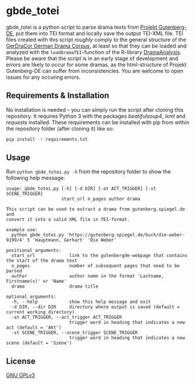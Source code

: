 # gbde_totei

gbde_totei is a python script to parse drama texts from [Projekt Gutenberg-
DE](https://gutenberg.spiegel.de/), put them into TEI format and locally save
the output TEI-XML file. TEI files created with this script *roughly* comply to
the general structure of the
[GerDraCor German Drama Corpus](https://github.com/quadrama/gerdracor), at
least so that they can be loaded and analyzed with the `loadDramaTEI`-function
of the R-library [DramaAnalysis](https://github.com/quadrama/DramaAnalysis).
Please be aware that the script is in an early stage of development and errors
are likely to occur for some dramas, as the html-structure of Projekt
Gutenberg-DE can suffer from inconsistencies. You are welcome to open issues
for any occuring errors.

## Requirements & Installation

No installation is needed – you can simply run the script after cloning this
repository. It requires Python 3 with the packages *beatifulsoup4*, *lxml* and
*requests* installed. These requirements can be installed with pip from within
the repository folder (after cloning it) like so:
```bash
pip install -r requirements.txt
```
## Usage

Run `python gbde_totei.py -h` from the repository folder to show the following
help message:
```
usage: gbde_totei.py [-h] [-d DIR] [-at ACT_TRIGGER] [-st SCENE_TRIGGER]
                     start_url n_pages author drama

This script can be used to extract a drama from gutenberg.spiegel.de and
convert it into a valid XML file in TEI-format.

example use:
  python gbde_totei.py 'https://gutenberg.spiegel.de/buch/die-weber-9199/4' 5 'Hauptmann, Gerhart' 'Die Weber'

positional arguments:
  start_url             link to the gutenbergde-webpage that contains the start of the drama text
  n_pages               number of subsequent pages that need to be parsed
  author                author name in the format 'Lastname, Firstname(s)' or 'Name'
  drama                 drama title

optional arguments:
  -h, --help            show this help message and exit
  -d DIR, --dir DIR     directory where output is saved (default = current working directory)
  -at ACT_TRIGGER, --act_trigger ACT_TRIGGER
                        trigger word in heading that indicates a new act (default = 'Akt')
  -st SCENE_TRIGGER, --scene_trigger SCENE_TRIGGER
                        trigger word in heading that indicates a new scene (default = 'Szene')
```

## License
[GNU GPLv3](https://choosealicense.com/licenses/gpl-3.0/)
